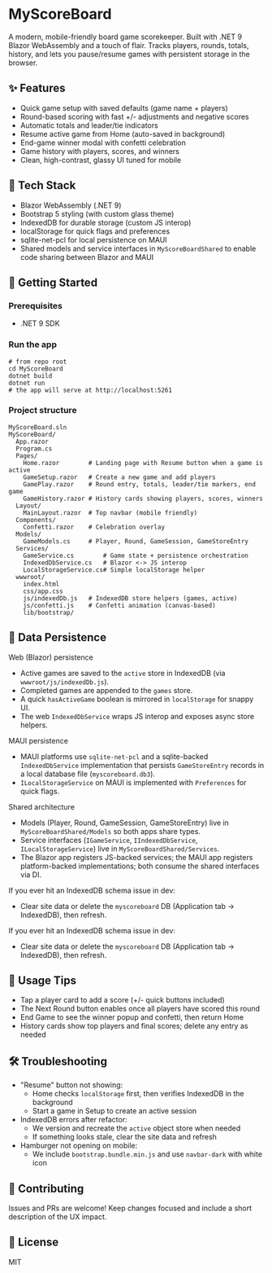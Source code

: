 # MyScoreBoard

A modern, mobile-friendly board game scorekeeper. Built with .NET 9 Blazor WebAssembly and a touch of flair. Tracks players, rounds, totals, history, and lets you pause/resume games with persistent storage in the browser.

## ✨ Features

- Quick game setup with saved defaults (game name + players)
- Round-based scoring with fast +/- adjustments and negative scores
- Automatic totals and leader/tie indicators
- Resume active game from Home (auto-saved in background)
- End-game winner modal with confetti celebration
- Game history with players, scores, and winners
- Clean, high-contrast, glassy UI tuned for mobile

## 🧱 Tech Stack

- Blazor WebAssembly (.NET 9)
- Bootstrap 5 styling (with custom glass theme)
- IndexedDB for durable storage (custom JS interop)
- localStorage for quick flags and preferences
 - sqlite-net-pcl for local persistence on MAUI
 - Shared models and service interfaces in `MyScoreBoardShared` to enable code sharing between Blazor and MAUI

## 🚀 Getting Started

### Prerequisites
- .NET 9 SDK

### Run the app
```pwsh
# from repo root
cd MyScoreBoard
dotnet build
dotnet run
# the app will serve at http://localhost:5261
```

### Project structure
```
MyScoreBoard.sln
MyScoreBoard/
  App.razor
  Program.cs
  Pages/
    Home.razor        # Landing page with Resume button when a game is active
    GameSetup.razor   # Create a new game and add players
    GamePlay.razor    # Round entry, totals, leader/tie markers, end game
    GameHistory.razor # History cards showing players, scores, winners
  Layout/
    MainLayout.razor  # Top navbar (mobile friendly)
  Components/
    Confetti.razor    # Celebration overlay
  Models/
    GameModels.cs     # Player, Round, GameSession, GameStoreEntry
  Services/
    GameService.cs        # Game state + persistence orchestration
    IndexedDbService.cs   # Blazor <-> JS interop
    LocalStorageService.cs# Simple localStorage helper
  wwwroot/
    index.html
    css/app.css
    js/indexedDb.js   # IndexedDB store helpers (games, active)
    js/confetti.js    # Confetti animation (canvas-based)
    lib/bootstrap/
```

## 💾 Data Persistence

Web (Blazor) persistence
- Active games are saved to the `active` store in IndexedDB (via `wwwroot/js/indexedDb.js`).
- Completed games are appended to the `games` store.
- A quick `hasActiveGame` boolean is mirrored in `localStorage` for snappy UI.
- The web `IndexedDbService` wraps JS interop and exposes async store helpers.

MAUI persistence
- MAUI platforms use `sqlite-net-pcl` and a sqlite-backed `IndexedDbService` implementation that persists `GameStoreEntry` records in a local database file (`myscoreboard.db3`).
- `ILocalStorageService` on MAUI is implemented with `Preferences` for quick flags.

Shared architecture
- Models (Player, Round, GameSession, GameStoreEntry) live in `MyScoreBoardShared/Models` so both apps share types.
- Service interfaces (`IGameService`, `IIndexedDbService`, `ILocalStorageService`) live in `MyScoreBoardShared/Services`.
- The Blazor app registers JS-backed services; the MAUI app registers platform-backed implementations; both consume the shared interfaces via DI.

If you ever hit an IndexedDB schema issue in dev:
- Clear site data or delete the `myscoreboard` DB (Application tab → IndexedDB), then refresh.

If you ever hit an IndexedDB schema issue in dev:
- Clear site data or delete the `myscoreboard` DB (Application tab → IndexedDB), then refresh.

## 🧭 Usage Tips

- Tap a player card to add a score (+/- quick buttons included)
- The Next Round button enables once all players have scored this round
- End Game to see the winner popup and confetti, then return Home
- History cards show top players and final scores; delete any entry as needed

## 🛠️ Troubleshooting

- "Resume" button not showing:
  - Home checks `localStorage` first, then verifies IndexedDB in the background
  - Start a game in Setup to create an active session
- IndexedDB errors after refactor:
  - We version and recreate the `active` object store when needed
  - If something looks stale, clear the site data and refresh
- Hamburger not opening on mobile:
  - We include `bootstrap.bundle.min.js` and use `navbar-dark` with white icon

## 🤝 Contributing

Issues and PRs are welcome! Keep changes focused and include a short description of the UX impact.

## 📄 License

MIT
